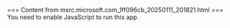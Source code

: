 === Content from msrc.microsoft.com_1ff096cb_20250111_201821.html ===
You need to enable JavaScript to run this app.
